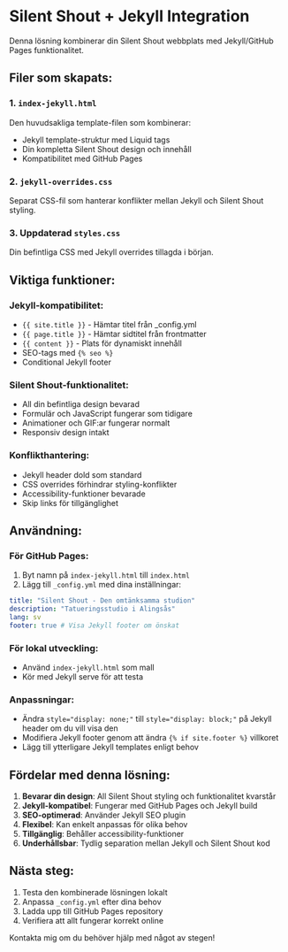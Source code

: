 # Silent Shout + Jekyll Integration

Denna lösning kombinerar din Silent Shout webbplats med Jekyll/GitHub Pages funktionalitet.

## Filer som skapats:

### 1. `index-jekyll.html`

Den huvudsakliga template-filen som kombinerar:

- Jekyll template-struktur med Liquid tags
- Din kompletta Silent Shout design och innehåll
- Kompatibilitet med GitHub Pages

### 2. `jekyll-overrides.css`

Separat CSS-fil som hanterar konflikter mellan Jekyll och Silent Shout styling.

### 3. Uppdaterad `styles.css`

Din befintliga CSS med Jekyll overrides tillagda i början.

## Viktiga funktioner:

### Jekyll-kompatibilitet:

- `{{ site.title }}` - Hämtar titel från \_config.yml
- `{{ page.title }}` - Hämtar sidtitel från frontmatter
- `{{ content }}` - Plats för dynamiskt innehåll
- SEO-tags med `{% seo %}`
- Conditional Jekyll footer

### Silent Shout-funktionalitet:

- All din befintliga design bevarad
- Formulär och JavaScript fungerar som tidigare
- Animationer och GIF:ar fungerar normalt
- Responsiv design intakt

### Konflikthantering:

- Jekyll header dold som standard
- CSS overrides förhindrar styling-konflikter
- Accessibility-funktioner bevarade
- Skip links för tillgänglighet

## Användning:

### För GitHub Pages:

1. Byt namn på `index-jekyll.html` till `index.html`
2. Lägg till `_config.yml` med dina inställningar:

```yaml
title: "Silent Shout - Den omtänksamma studion"
description: "Tatueringsstudio i Alingsås"
lang: sv
footer: true # Visa Jekyll footer om önskat
```

### För lokal utveckling:

- Använd `index-jekyll.html` som mall
- Kör med Jekyll serve för att testa

### Anpassningar:

- Ändra `style="display: none;"` till `style="display: block;"` på Jekyll header om du vill visa den
- Modifiera Jekyll footer genom att ändra `{% if site.footer %}` villkoret
- Lägg till ytterligare Jekyll templates enligt behov

## Fördelar med denna lösning:

1. **Bevarar din design**: All Silent Shout styling och funktionalitet kvarstår
2. **Jekyll-kompatibel**: Fungerar med GitHub Pages och Jekyll build
3. **SEO-optimerad**: Använder Jekyll SEO plugin
4. **Flexibel**: Kan enkelt anpassas för olika behov
5. **Tillgänglig**: Behåller accessibility-funktioner
6. **Underhållsbar**: Tydlig separation mellan Jekyll och Silent Shout kod

## Nästa steg:

1. Testa den kombinerade lösningen lokalt
2. Anpassa `_config.yml` efter dina behov
3. Ladda upp till GitHub Pages repository
4. Verifiera att allt fungerar korrekt online

Kontakta mig om du behöver hjälp med något av stegen!
